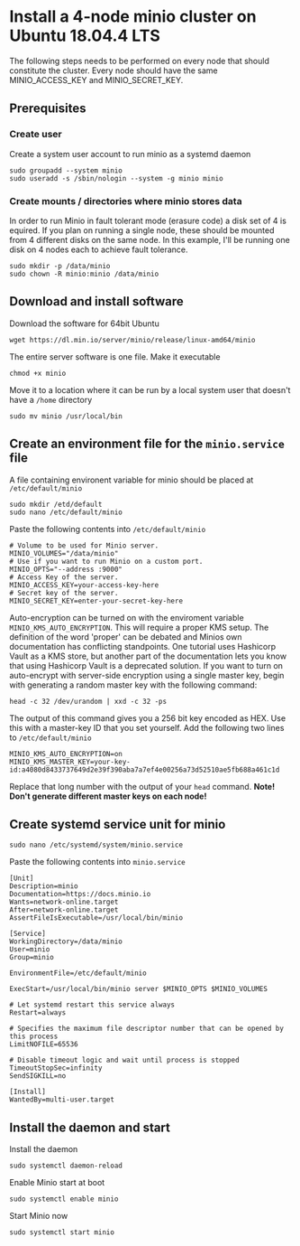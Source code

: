 # Install a 4-node minio cluster on Ubuntu 18.04.4 LTS
The following steps needs to be performed on every node that should constitute the cluster.
Every node should have the same MINIO_ACCESS_KEY and MINIO_SECRET_KEY.

## Prerequisites

### Create user
Create a system user account to run minio as a systemd daemon

    sudo groupadd --system minio
    sudo useradd -s /sbin/nologin --system -g minio minio

### Create mounts / directories where minio stores data
In order to run Minio in fault tolerant mode (erasure code) a disk set of 4 is equired. If you plan on running a single node, these should be mounted from 4 different disks on the same node. In this example, I'll be running one disk on 4 nodes each to achieve fault tolerance.

    sudo mkdir -p /data/minio
    sudo chown -R minio:minio /data/minio

## Download and install software
Download the software for 64bit Ubuntu

    wget https://dl.min.io/server/minio/release/linux-amd64/minio

The entire server software is one file. Make it executable

    chmod +x minio

Move it to a location where it can be run by a local system user that doesn't have a `/home` directory

    sudo mv minio /usr/local/bin

## Create an environment file for the `minio.service` file
A file containing environent variable for minio should be placed at `/etc/default/minio`

    sudo mkdir /etd/default
    sudo nano /etc/default/minio

Paste the following contents into `/etc/default/minio`

    # Volume to be used for Minio server.
    MINIO_VOLUMES="/data/minio"
    # Use if you want to run Minio on a custom port.
    MINIO_OPTS="--address :9000"
    # Access Key of the server.
    MINIO_ACCESS_KEY=your-access-key-here
    # Secret key of the server.
    MINIO_SECRET_KEY=enter-your-secret-key-here

Auto-encryption can be turned on with the enviroment variable `MINIO_KMS_AUTO_ENCRYPTION`. This will require a proper KMS setup. The definition of the word 'proper' can be debated and Minios own documentation has conflicting standpoints. One tutorial uses Hashicorp Vault as a KMS store, but another part of the documentation lets you know that using Hashicorp Vault is a deprecated solution. 
If you want to turn on auto-encrypt with server-side encryption using a single master key, begin with generating a random master key with the following command:

    head -c 32 /dev/urandom | xxd -c 32 -ps

The output of this command gives you a 256 bit key encoded as HEX. Use this with a master-key ID that you set yourself. Add the following two lines to `/etc/default/minio`

    MINIO_KMS_AUTO_ENCRYPTION=on
    MINIO_KMS_MASTER_KEY=your-key-id:a4080d8433737649d2e39f390aba7a7ef4e00256a73d52510ae5fb688a461c1d

Replace that long number with the output of your `head` command.
**Note! Don't generate different master keys on each node!** 


## Create systemd service unit for minio

    sudo nano /etc/systemd/system/minio.service

Paste the following contents into `minio.service`

    [Unit]
    Description=minio
    Documentation=https://docs.minio.io
    Wants=network-online.target
    After=network-online.target
    AssertFileIsExecutable=/usr/local/bin/minio

    [Service]
    WorkingDirectory=/data/minio
    User=minio
    Group=minio

    EnvironmentFile=/etc/default/minio

    ExecStart=/usr/local/bin/minio server $MINIO_OPTS $MINIO_VOLUMES

    # Let systemd restart this service always
    Restart=always

    # Specifies the maximum file descriptor number that can be opened by this process
    LimitNOFILE=65536

    # Disable timeout logic and wait until process is stopped
    TimeoutStopSec=infinity
    SendSIGKILL=no

    [Install]
    WantedBy=multi-user.target

## Install the daemon and start 
Install the daemon

    sudo systemctl daemon-reload

Enable Minio start at boot

    sudo systemctl enable minio

Start Minio now

    sudo systemctl start minio

